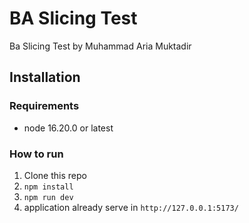 # BA Slicing Test

Ba Slicing Test by Muhammad Aria Muktadir

## Installation

### Requirements

- node 16.20.0 or latest

### How to run

1. Clone this repo
2. `npm install`
3. `npm run dev`
4. application already serve in `http://127.0.0.1:5173/`
